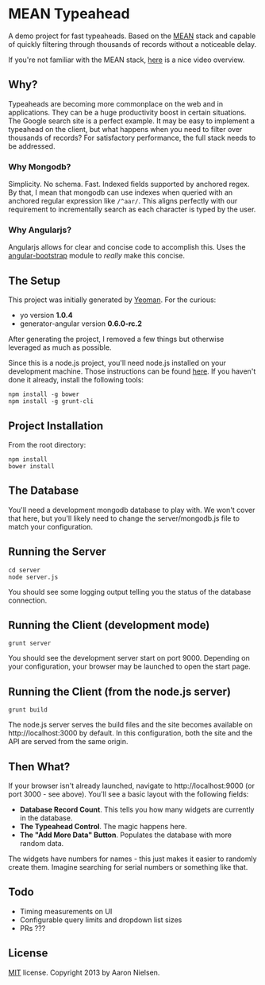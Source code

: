 # MEAN Typeahead
A demo project for fast typeaheads. Based on the [MEAN][mean] stack and capable of quickly filtering through thousands of records without a noticeable delay.

If you're not familiar with the MEAN stack, [here][meanyt] is a nice video overview.

## Why?
Typeaheads are becoming more commonplace on the web and in applications. They can be a huge productivity boost in certain situations. The Google search site is a perfect example. It may be easy to implement a typeahead on the client, but what happens when you need to filter over thousands of records? For satisfactory performance, the full stack needs to be addressed.

### Why Mongodb?
Simplicity. No schema. Fast. Indexed fields supported by anchored regex. By that, I mean that mongodb can use indexes when queried with an anchored regular expression like `/^aar/`. This aligns perfectly with our requirement to incrementally search as each character is typed by the user.

### Why Angularjs?
Angularjs allows for clear and concise code to accomplish this. Uses the [angular-bootstrap][ab] module to _really_ make this concise.

## The Setup
This project was initially generated by [Yeoman][yo]. For the curious:

* yo version __1.0.4__
* generator-angular version __0.6.0-rc.2__

After generating the project, I removed a few things but otherwise leveraged as much as possible.

Since this is a node.js project, you'll need node.js installed on your development machine. Those instructions can be found [here][node]. If you haven't done it already, install the following tools:

    npm install -g bower
    npm install -g grunt-cli

## Project Installation
From the root directory:

    npm install
    bower install

## The Database
You'll need a development mongodb database to play with. We won't cover that here, but you'll likely need to change the server/mongodb.js file to match your configuration.

## Running the Server

    cd server
    node server.js

You should see some logging output telling you the status of the database connection.

## Running the Client (development mode)

    grunt server

You should see the development server start on port 9000. Depending on your configuration, your browser may be launched to open the start page.

## Running the Client (from the node.js server)

    grunt build

The node.js server serves the build files and the site becomes available on http://localhost:3000 by default. In this configuration, both the site and the API are served from the same origin.

## Then What?
If your browser isn't already launched, navigate to http://localhost:9000 (or port 3000 - see above). You'll see a basic layout with the following fields:

* __Database Record Count__. This tells you how many widgets are currently in the database.
* __The Typeahead Control__. The magic happens here.
* __The "Add More Data" Button__. Populates the database with more random data.

The widgets have numbers for names - this just makes it easier to randomly create them. Imagine searching for serial numbers or something like that.

## Todo

* Timing measurements on UI
* Configurable query limits and dropdown list sizes
* PRs ???

## License
[MIT][mit] license. Copyright 2013 by Aaron Nielsen.

[mean]: http://blog.mongodb.org/post/49262866911/the-mean-stack-mongodb-expressjs-angularjs-and
[meanyt]: http://www.youtube.com/watch?v=1Sy3vWJ1N2U
[ab]: https://github.com/angular-ui/bootstrap
[yo]: http://yeoman.io/
[node]: http://nodejs.org/
[mit]: http://opensource.org/licenses/MIT
